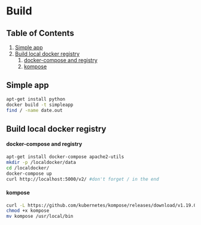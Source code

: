 # Build
## Table of Contents
1. [Simple app](#simple-app)
2. [Build local docker registry](#build-local-docker-registry)
	1. [docker-compose and registry](#docker-compose-and-registry)
	2. [kompose](#kompose)


## Simple app

```bash
apt-get install python
docker build -t simpleapp
find / -name date.out
```

## Build local docker registry

#### docker-compose and registry
```bash
apt-get install docker-compose apache2-utils
mkdir -p /localdocker/data
cd /localdocker/
docker-compose up
curl http://localhost:5000/v2/ #don't forget / in the end
```


#### kompose
```bash
curl -L https://github.com/kubernetes/kompose/releases/download/v1.19.0/kompose-linux-amd64 -o kompose
chmod +x kompose
mv kompose /usr/local/bin
```